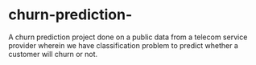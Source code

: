 # churn-prediction-
A churn prediction project done on a public data from a telecom service provider wherein we have classification problem to predict whether a customer will churn or not.
